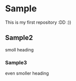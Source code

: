 # Sample
This is my first repository :DD :))
## Sample2
smoll heading
### Sample3
even smoller heading
